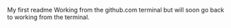 My first readme
Working from the github.com terminal but will soon go back to working from the terminal. 

